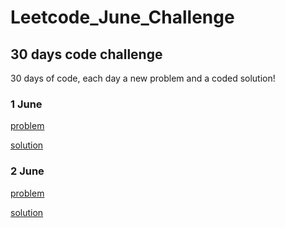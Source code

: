 # Leetcode_June_Challenge

## 30 days code challenge

30 days of code, each day a new problem and a coded solution!


### 1 June

[problem](https://github.com/imakshit/Leetcode_June_Challenge/blob/master/1June/problem.txt)

[solution](https://github.com/imakshit/Leetcode_June_Challenge/blob/master/1June/code.txt)


### 2 June

[problem](https://github.com/imakshit/Leetcode_June_Challenge/blob/master/2june/problem.txt)

[solution](https://github.com/imakshit/Leetcode_June_Challenge/blob/master/2june/code.txt)

